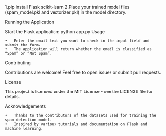 1.pip install Flask scikit-learn
2.Place your trained model files (spam_model.pkl and vectorizer.pkl) in the model directory.

Running the Application

Start the Flask application:
python app.py
Usage

	•	Enter the email text you want to check in the input field and submit the form.
	•	The application will return whether the email is classified as “Spam” or “Not Spam”.

Contributing

Contributions are welcome! Feel free to open issues or submit pull requests.

License

This project is licensed under the MIT License - see the LICENSE file for details.

Acknowledgements

	•	Thanks to the contributors of the datasets used for training the spam detection model.
	•	Inspired by various tutorials and documentation on Flask and machine learning.
